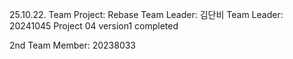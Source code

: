 25.10.22. Team Project: Rebase
Team Leader: 김단비
Team Leader: 20241045
Project 04 version1 completed

2nd Team Member: 20238033
